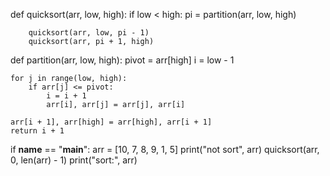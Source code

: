 def quicksort(arr, low, high):
    if low < high:
        pi = partition(arr, low, high)

        quicksort(arr, low, pi - 1)
        quicksort(arr, pi + 1, high)

def partition(arr, low, high):
    pivot = arr[high]
    i = low - 1       

    for j in range(low, high):
        if arr[j] <= pivot:
            i = i + 1
            arr[i], arr[j] = arr[j], arr[i] 

    arr[i + 1], arr[high] = arr[high], arr[i + 1] 
    return i + 1

if __name__ == "__main__":
    arr = [10, 7, 8, 9, 1, 5]
    print("not  sort", arr)
    quicksort(arr, 0, len(arr) - 1)
    print("sort:", arr)

